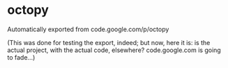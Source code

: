 # octopy
Automatically exported from code.google.com/p/octopy

(This was done for testing the export, indeed; but now, here it is: is the actual project, with the actual code, elsewhere? code.google.com is going to fade...)
